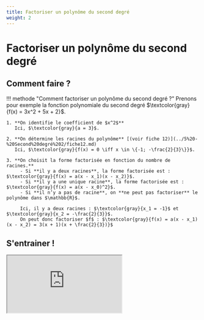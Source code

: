 ```yaml
---
title: Factoriser un polynôme du second degré
weight: 2
---
```


# Factoriser un polynôme du second degré

## Comment faire ?

!!! methode "Comment factoriser un polynôme du second degré ?"
    Prenons pour exemple la fonction polynomiale du second degré  $\textcolor{gray}{f(x) = 3x^2 + 5x + 2}$.

    1. **On identifie le coefficient de $x^2$**  
       Ici, $\textcolor{gray}{a = 3}$.

    2. **On détermine les racines du polynôme** [(voir fiche 12)](../5%20-%20Second%20degré%202/fiche12.md)   
       Ici, $\textcolor{gray}{f(x) = 0 \iff x \in \{-1; -\frac{2}{3}\}}$.

    3. **On choisit la forme factorisée en fonction du nombre de racines.**  
         - Si **il y a deux racines**, la forme factorisée est :  $\textcolor{gray}{f(x) = a(x - x_1)(x - x_2)}$.
         - Si **il y a une unique racine**, la forme factorisée est :  $\textcolor{gray}{f(x) = a(x - x_0)^2}$.
         - Si **il n’y a pas de racine**, on **ne peut pas factoriser** le polynôme dans $\mathbb{R}$.

         Ici, il y a deux racines : $\textcolor{gray}{x_1 = -1}$ et $\textcolor{gray}{x_2 = -\frac{2}{3}}$.  
         On peut donc factoriser $f$ : $\textcolor{gray}{f(x) = a(x - x_1)(x - x_2) = 3(x + 1)(x + \frac{2}{3})}$

## S'entrainer !

<iframe src="https://coopmaths.fr/alea/?EEEE2e0a29491816162613670f22272e13461dc3133214620f2717ea0f1d17e612c72922132b26f117e60f2f181a2a762e5e0f1e2d0a13ff133612d112c72d9a2d9d27921b9a27012baf295827c711222b042c102a8a2afe139e1a400e8714d7149e27802766112027b82bab271c2756288f0e8714d813f2139e197e" class="exerciseur" allowfullscreen></iframe>